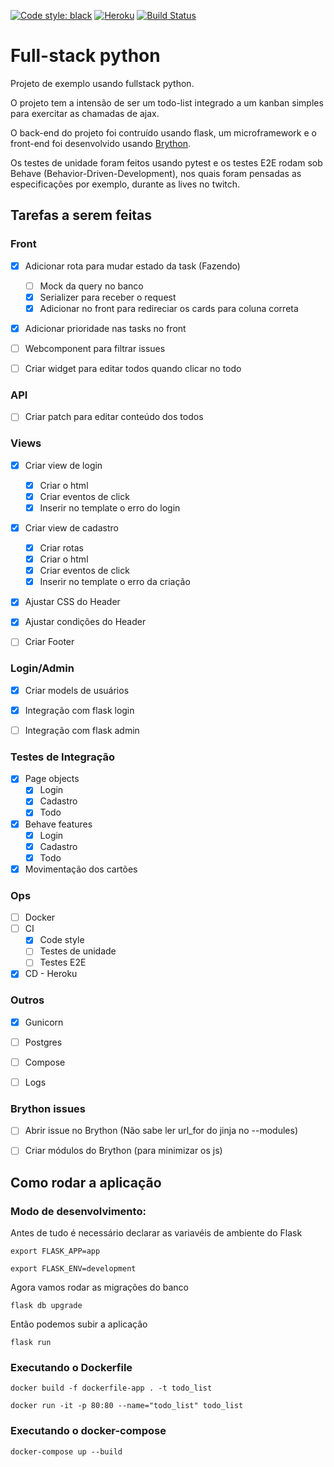 [![Code style: black](https://img.shields.io/badge/code%20style-black-000000.svg)](https://github.com/psf/black)
[![Heroku](https://heroku-badge.herokuapp.com/?app=todo-brython)](http://todo-brython.herokuapp.com/login?next=%2F)
[![Build Status](https://img.shields.io/endpoint.svg?url=https%3A%2F%2Factions-badge.atrox.dev%2Fdunossauro%2Ftodo_list_flask_brython%2Fbadge%3Fref%3Dmaster&style=flat)](https://actions-badge.atrox.dev/dunossauro/todo_list_flask_brython/goto?ref=master)

# Full-stack python

Projeto de exemplo usando fullstack python.

O projeto tem a intensão de ser um todo-list integrado a um kanban simples para exercitar as chamadas de ajax.


O back-end do projeto foi contruído usando flask, um microframework e o front-end foi desenvolvido usando [Brython](http://brython.info).

Os testes de unidade foram feitos usando pytest e os testes E2E rodam sob Behave (Behavior-Driven-Development), nos quais foram pensadas as especificações por exemplo, durante as lives no twitch.


## Tarefas a serem feitas

### Front
- [x] Adicionar rota para mudar estado da task (Fazendo)
  - [ ] Mock da query no banco
  - [x] Serializer para receber o request
  - [x] Adicionar no front para redireciar os cards para coluna correta
- [x] Adicionar prioridade nas tasks no front
- [ ] Webcomponent para filtrar issues
- [ ] Criar widget para editar todos quando clicar no todo


### API
- [ ] Criar patch para editar conteúdo dos todos

### Views
- [x] Criar view de login
  - [x] Criar o html
  - [x] Criar eventos de click
  - [x] Inserir no template o erro do login
- [x] Criar view de cadastro
  - [x] Criar rotas
  - [x] Criar o html
  - [x] Criar eventos de click
  - [x] Inserir no template o erro da criação
- [x] Ajustar CSS do Header
- [x] Ajustar condições do Header
- [ ] Criar Footer


### Login/Admin
- [x] Criar models de usuários
- [x] Integração com flask login
- [ ] Integração com flask admin


### Testes de Integração
- [x] Page objects
  - [x] Login
  - [x] Cadastro
  - [x] Todo
- [x] Behave features
  - [x] Login
  - [x] Cadastro
  - [x] Todo
- [x] Movimentação dos cartões

### Ops
- [ ] Docker
- [ ] CI
  - [x] Code style
  - [ ] Testes de unidade
  - [ ] Testes E2E
- [x] CD - Heroku

### Outros
- [x] Gunicorn
- [ ] Postgres
- [ ] Compose
- [ ] Logs


### Brython issues
- [ ] Abrir issue no Brython (Não sabe ler url_for do jinja no --modules)
- [ ] Criar módulos do Brython (para minimizar os js)


## Como rodar a aplicação

### Modo de desenvolvimento:
Antes de tudo é necessário declarar as variavéis de ambiente do Flask
```
export FLASK_APP=app

export FLASK_ENV=development
```
Agora vamos rodar as migrações do banco
```
flask db upgrade
```
Então podemos subir a aplicação
```
flask run
```

### Executando o Dockerfile
```
docker build -f dockerfile-app . -t todo_list

docker run -it -p 80:80 --name="todo_list" todo_list
```

### Executando o docker-compose
```
docker-compose up --build
```
